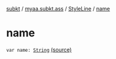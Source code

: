[subkt](../../index.md) / [myaa.subkt.ass](../index.md) / [StyleLine](index.md) / [name](./name.md)

# name

`var name: `[`String`](https://kotlinlang.org/api/latest/jvm/stdlib/kotlin/-string/index.html) [(source)](https://github.com/Myaamori/SubKt/blob/0.1.12/src/main/kotlin/myaa/subkt/ass/parser.kt#L534)